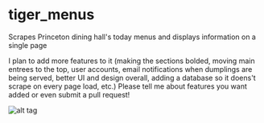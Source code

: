 # tiger_menus
Scrapes Princeton dining hall's today menus and displays information on a single page

I plan to add more features to it (making the sections bolded, moving main entrees to the top, user accounts, email notifications when dumplings are being served, better UI and design overall, adding a database so it doens't scrape on every page load, etc.) Please tell me about features you want added or even submit a pull request!

![alt tag](https://raw.githubusercontent.com/axu2/tiger_menus/master/17200682_10210682433449229_69816846_o.png)
